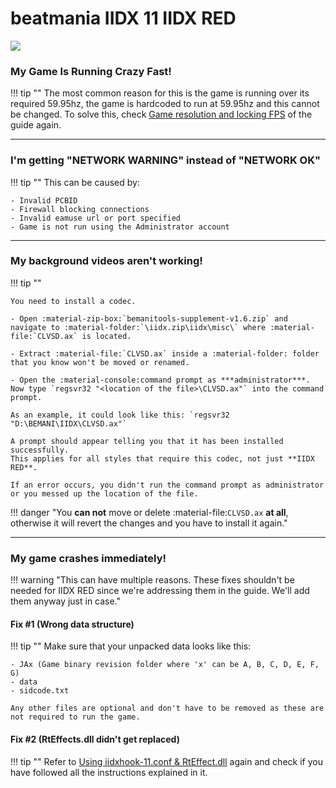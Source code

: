 # beatmania IIDX 11 IIDX RED
<img class="header-logo" src="/img/bemani/iidx/11_red/logo.png">

### My Game Is Running Crazy Fast!

!!! tip ""
	The most common reason for this is the game is running over its required 59.95hz, the game is hardcoded to run at 59.95hz and this cannot be changed. To solve this, check [Game resolution and locking FPS](setup.md#game-resolution-and-locking-fps) of the guide again.

---
### I'm getting "NETWORK WARNING" instead of "NETWORK OK"

!!! tip ""
	This can be caused by:

	- Invalid PCBID
	- Firewall blocking connections
	- Invalid eamuse url or port specified
	- Game is not run using the Administrator account 

---
### My background videos aren't working!

!!! tip ""

	You need to install a codec.
	
	- Open :material-zip-box:`bemanitools-supplement-v1.6.zip` and navigate to :material-folder:`\iidx.zip\iidx\misc\` where :material-file:`CLVSD.ax` is located.

	- Extract :material-file:`CLVSD.ax` inside a :material-folder: folder that you know won't be moved or renamed.

	- Open the :material-console:command prompt as ***administrator***. Now type `regsvr32 "<location of the file>\CLVSD.ax"` into the command prompt.

	As an example, it could look like this: `regsvr32 "D:\BEMANI\IIDX\CLVSD.ax"`

	A prompt should appear telling you that it has been installed successfully.
	This applies for all styles that require this codec, not just **IIDX RED**.

	If an error occurs, you didn't run the command prompt as administrator or you messed up the location of the file.

!!! danger "You **can not** move or delete :material-file:`CLVSD.ax` **at all**, otherwise it will revert the changes and you have to install it again."

---
### My game crashes immediately!

!!! warning "This can have multiple reasons. These fixes shouldn't be needed for IIDX RED since we're addressing them in the guide. We'll add them anyway just in case."

#### Fix #1 (Wrong data structure)

!!! tip ""
	Make sure that your unpacked data looks like this:

	- JAx (Game binary revision folder where 'x' can be A, B, C, D, E, F, G)
	- data
	- sidcode.txt
	
	Any other files are optional and don't have to be removed as these are not required to run the game.

#### Fix #2 (RtEffects.dll didn't get replaced)

!!! tip ""
	Refer to [Using iidxhook-11.conf & RtEffect.dll](setup.md#using-iidxhook-11conf-rteffectdll) again and check if you have followed all the instructions explained in it.